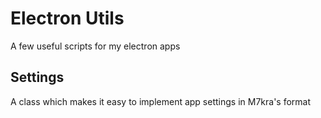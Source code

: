 # Electron Utils

A few useful scripts for my electron apps

## Settings

A class which makes it easy to implement app settings in M7kra's format